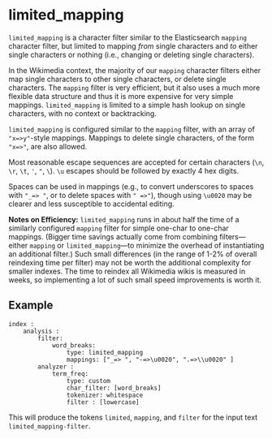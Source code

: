 limited_mapping
==============

`limited_mapping` is a character filter similar to the Elasticsearch `mapping`
character filter, but limited to mapping *from* single characters and *to* either
single characters or nothing (i.e., changing or deleting single characters).

In the Wikimedia context, the majority of our `mapping` character filters either map
single characters to other single characters, or delete single characters. The
`mapping` filter is very efficient, but it also uses a much more flexible data
structure and thus it is more expensive for very simple mappings. `limited_mapping`
is limited to a simple hash lookup on single characters, with no context or
backtracking.

`limited_mapping` is configured similar to the `mapping` filter, with an array of
`"x=>y"`-style mappings. Mappings to delete single characters, of the form `"x=>"`,
are also allowed.

Most reasonable escape sequences are accepted for certain characters (`\n`, `\r`,
`\t`, `'`, `"`, `\`). `\u` escapes should be followed by exactly 4 hex digits.

Spaces can be used in mappings (e.g., to convert underscores to spaces with `"_=> "`, or
to delete spaces with `" =>"`), though using `\u0020` may be clearer and less susceptible
to accidental editing.

**Notes on Efficiency:** `limited_mapping` runs in about half the time of a similarly
configured `mapping` filter for simple one-char to one-char mappings. (Bigger time
savings actually come from combining filters—either `mapping` or `limited_mapping`—to
minimize the overhead of instantiating an additional filter.) Such small differences
(in the range of 1-2% of overall reindexing time per filter) may not be worth the
additional complexity for smaller indexes. The time to reindex all Wikimedia wikis is
measured in weeks, so implementing a lot of such small speed improvements is worth
it.

Example
-------
```
index :
    analysis :
        filter:
            word_breaks:
                type: limited_mapping
                mappings: ["_=> ", "-=>\u0020", ".=>\\u0020" ]
        analyzer :
            term_freq:
                type: custom
                char_filter: [word_breaks]
                tokenizer: whitespace
                filter : [lowercase]
```
This will produce the tokens `limited`, `mapping`, and `filter` for the input text `limited_mapping-filter`.
